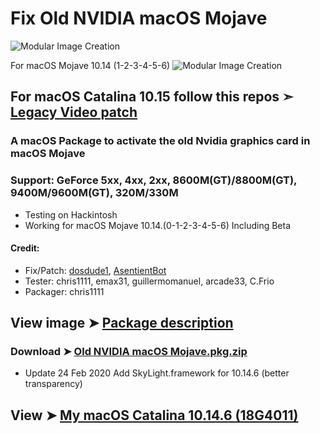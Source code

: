 


# Fix Old NVIDIA macOS Mojave

![Modular Image Creation](https://i25.servimg.com/u/f25/18/50/18/69/68747423.png)

For macOS Mojave 10.14 (1-2-3-4-5-6)
![Modular Image Creation](https://i25.servimg.com/u/f25/18/50/18/69/webp_n16.gif)

## For macOS Catalina 10.15 follow this repos ➣ [Legacy Video patch](https://github.com/chris1111/Legacy-Video-patch)

### A macOS Package to activate the old Nvidia graphics card in macOS Mojave
### Support: GeForce 5xx, 4xx, 2xx, 8600M(GT)/8800M(GT), 9400M/9600M(GT), 320M/330M

- Testing on Hackintosh
- Working for macOS Mojave 10.14.(0-1-2-3-4-5-6) Including Beta



#### Credit: 
- Fix/Patch: [dosdude1](https://forums.macrumors.com/members/dosdude1.669685/), [AsentientBot](https://forums.macrumors.com/members/asentientbot.1135186/)
- Tester: chris1111, emax31, guillermomanuel, arcade33, C.Frio
- Packager: chris1111


## View image ➤ [Package description](https://drive.google.com/drive/folders/1uZZJqktkxuBTTLKbeNMXF6oXJEQfB2s7?usp=sharing)


### Download ➤ [Old NVIDIA macOS Mojave.pkg.zip](https://github.com/chris1111/Fix-Old-NVIDIA-macOS-Mojave/releases/tag/V1)
- Update 24 Feb 2020 Add SkyLight.framework for 10.14.6 (better transparency)


## View ➤ [My macOS Catalina 10.14.6 (18G4011)](https://i25.servimg.com/u/f25/18/50/18/69/transp10.png)


